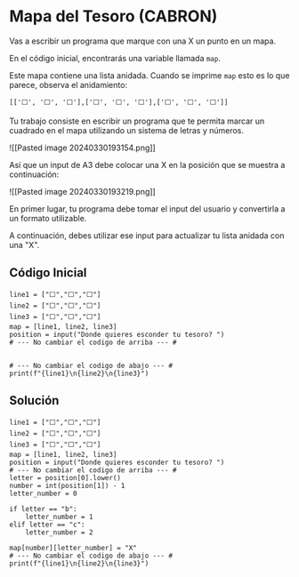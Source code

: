 # Mapa del Tesoro (CABRON)
Vas a escribir un programa que marque con una X un punto en un mapa.

En el código inicial, encontrarás una variable llamada `map`.

Este mapa contiene una lista anidada. Cuando se imprime `map` esto es lo que parece, observa el anidamiento:

`[['⬜️', '⬜️', '⬜️'],['⬜️', '⬜️', '⬜️'],['⬜️', '⬜️', '⬜️']]`

Tu trabajo consiste en escribir un programa que te permita marcar un cuadrado en el mapa utilizando un sistema de letras y números.

![[Pasted image 20240330193154.png]]

Así que un input de A3 debe colocar una X en la posición que se muestra a continuación:

![[Pasted image 20240330193219.png]]

En primer lugar, tu programa debe tomar el input del usuario y convertirla a un formato utilizable.

A continuación, debes utilizar ese input para actualizar tu lista anidada con una "X".

## Código Inicial
```
line1 = ["⬜️","️⬜️","️⬜️"]
line2 = ["⬜️","⬜️","️⬜️"]
line3 = ["⬜️️","⬜️️","⬜️️"]
map = [line1, line2, line3]
position = input("Donde quieres esconder tu tesoro? ")
# --- No cambiar el codigo de arriba --- #


# --- No cambiar el codigo de abajo --- #
print(f"{line1}\n{line2}\n{line3}")
```
## Solución
```
line1 = ["⬜️","️⬜️","️⬜️"]
line2 = ["⬜️","⬜️","️⬜️"]
line3 = ["⬜️️","⬜️️","⬜️️"]
map = [line1, line2, line3]
position = input("Donde quieres esconder tu tesoro? ")
# --- No cambiar el codigo de arriba --- #
letter = position[0].lower()
number = int(position[1]) - 1
letter_number = 0

if letter == "b":
	letter_number = 1
elif letter == "c":
	letter_number = 2

map[number][letter_number] = "X"
# --- No cambiar el codigo de abajo --- #
print(f"{line1}\n{line2}\n{line3}")
```
